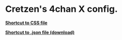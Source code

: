 # Cretzen's 4chan X config.

<b> [Shortcut to CSS file](https://raw.githubusercontent.com/hellotinh03/4chanX-config/main/4chink.css) </b>

<b> [Shortcut to .json file (download)](https://raw.githubusercontent.com/hellotinh03/4chanX-config/main/4chink.css) </b>
